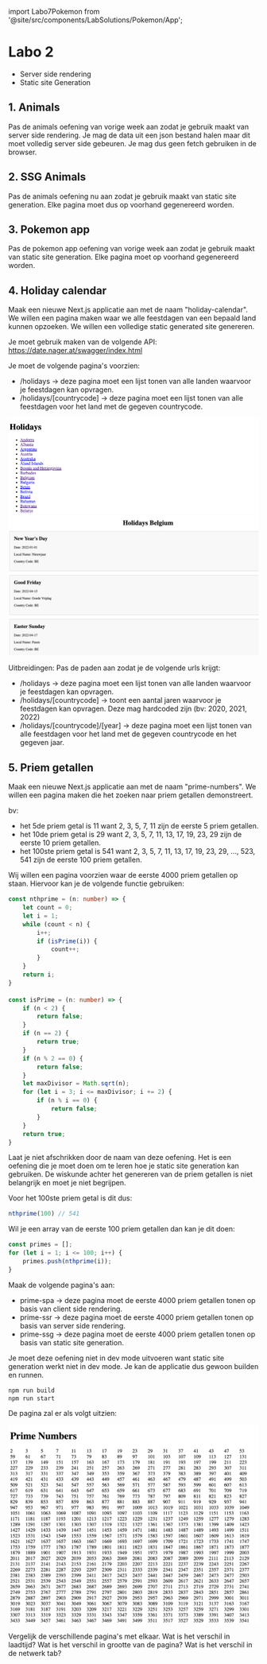 import Labo7Pokemon from '@site/src/components/LabSolutions/Pokemon/App';

# Labo 2

- Server side rendering
- Static site Generation

## 1. Animals 

Pas de animals oefening van vorige week aan zodat je gebruik maakt van server side rendering. Je mag de data uit een json bestand halen maar dit moet volledig server side gebeuren. Je mag dus geen fetch gebruiken in de browser.

## 2. SSG Animals

Pas de animals oefening nu aan zodat je gebruik maakt van static site generation. Elke pagina moet dus op voorhand gegenereerd worden. 

## 3. Pokemon app

Pas de pokemon app oefening van vorige week aan zodat je gebruik maakt van static site generation. Elke pagina moet op voorhand gegenereerd worden.

## 4. Holiday calendar

Maak een nieuwe Next.js applicatie aan met de naam "holiday-calendar". We willen een pagina maken waar we alle feestdagen van een bepaald land kunnen opzoeken. We willen een volledige static generated site genereren.

Je moet gebruik maken van de volgende API: https://date.nager.at/swagger/index.html

Je moet de volgende pagina's voorzien:
- /holidays -> deze pagina moet een lijst tonen van alle landen waarvoor je feestdagen kan opvragen. 
- /holidays/[countrycode] -> deze pagina moet een lijst tonen van alle feestdagen voor het land met de gegeven countrycode.

![](../../images/holidays_1.png)
![](../../images/holidays_2.png)

Uitbreidingen:
Pas de paden aan zodat je de volgende urls krijgt:
- /holidays -> deze pagina moet een lijst tonen van alle landen waarvoor je feestdagen kan opvragen.
- /holidays/[countrycode] -> toont een aantal jaren waarvoor je feestdagen kan opvragen. Deze mag hardcoded zijn (bv: 2020, 2021, 2022)
- /holidays/[countrycode]/[year] -> deze pagina moet een lijst tonen van alle feestdagen voor het land met de gegeven countrycode en het gegeven jaar.

## 5. Priem getallen

Maak een nieuwe Next.js applicatie aan met de naam "prime-numbers". We willen een pagina maken die het zoeken naar priem getallen demonstreert. 

bv: 
- het 5de priem getal is 11 want 2, 3, 5, 7, 11 zijn de eerste 5 priem getallen.
- het 10de priem getal is 29 want 2, 3, 5, 7, 11, 13, 17, 19, 23, 29 zijn de eerste 10 priem getallen.
- het 100ste priem getal is 541 want 2, 3, 5, 7, 11, 13, 17, 19, 23, 29, ..., 523, 541 zijn de eerste 100 priem getallen.

Wij willen een pagina voorzien waar de eerste 4000 priem getallen op staan. Hiervoor kan je de volgende functie gebruiken: 

```ts
const nthprime = (n: number) => {
    let count = 0;
    let i = 1;
    while (count < n) {
        i++;
        if (isPrime(i)) {
            count++;
        }
    }
    return i;
}

const isPrime = (n: number) => {
    if (n < 2) {
        return false;
    }
    if (n == 2) {
        return true;
    }
    if (n % 2 == 0) {
        return false;
    }
    let maxDivisor = Math.sqrt(n);
    for (let i = 3; i <= maxDivisor; i += 2) {
        if (n % i == 0) {
            return false;
        }
    }
    return true;
}
```

Laat je niet afschrikken door de naam van deze oefening. Het is een oefening die je moet doen om te leren hoe je static site generation kan gebruiken. De wiskunde achter het genereren van de priem getallen is niet belangrijk en moet je niet begrijpen.

Voor het 100ste priem getal is dit dus:

```ts
nthprime(100) // 541
```

Wil je een array van de eerste 100 priem getallen dan kan je dit doen:

```ts
const primes = [];
for (let i = 1; i <= 100; i++) {
    primes.push(nthprime(i));
}
```

Maak de volgende pagina's aan:
- prime-spa -> deze pagina moet de eerste 4000 priem getallen tonen op basis van client side rendering. 
- prime-ssr -> deze pagina moet de eerste 4000 priem getallen tonen op basis van server side rendering.
- prime-ssg -> deze pagina moet de eerste 4000 priem getallen tonen op basis van static site generation.

Je moet deze oefening niet in dev mode uitvoeren want static site generation werkt niet in dev mode. Je kan de applicatie dus gewoon builden en runnen.

```
npm run build
npm run start
```

De pagina zal er als volgt uitzien: 

![Prime images](../../images/prime.png)

Vergelijk de verschillende pagina's met elkaar. Wat is het verschil in laadtijd? Wat is het verschil in grootte van de pagina? Wat is het verschil in de netwerk tab? 